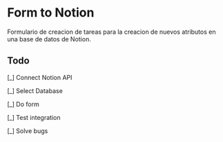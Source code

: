 # Form to Notion

Formulario de creacion de tareas para la creacion de nuevos atributos en una base de datos de Notion.

## Todo

[_] Connect Notion API

[_] Select Database 

[_] Do form 

[_] Test integration

[_] Solve bugs